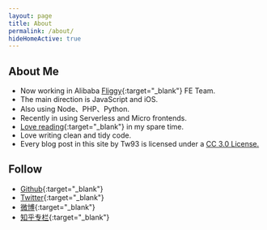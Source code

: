```yaml
---
layout: page
title: About
permalink: /about/
hideHomeActive: true
---
```


## About Me

* Now working in Alibaba [Fliggy](https://www.fliggy.com/){:target="_blank"} FE Team.
* The main direction is JavaScript and iOS.
* Also using Node、PHP、Python.
* Recently in using Serverless and Micro frontends.
* [Love reading](http://book.douban.com/people/77063977/){:target="_blank"} in my spare time.
* Love writing clean and tidy code.
* Every blog post in this site by Tw93 is licensed under a <a rel="license" href="http://creativecommons.org/licenses/by-nc/3.0/cn/" target="_blank">CC 3.0 License.</a>

## Follow

* [Github](https://github.com/{{site.github}}){:target="_blank"}
* [Twitter](https://twitter.com/HiTw93){:target="_blank"}
* [微博](http://weibo.com/{{site.weibo}}){:target="_blank"}
* [知乎专栏](https://zhuanlan.zhihu.com/{{site.zhuanlan}}){:target="_blank"}
